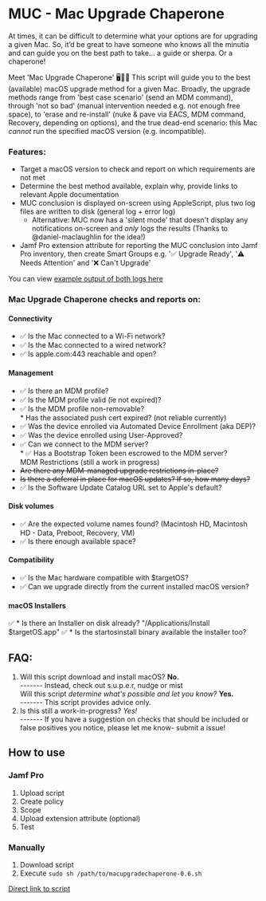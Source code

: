 # MUC - Mac Upgrade Chaperone

At times, it can be difficult to determine what your options are for upgrading a given Mac.
So, it’d be great to have someone who knows all the minutia and can guide you on the best path to take... a guide or sherpa. Or a chaperone!

Meet 'Mac Upgrade Chaperone' 🖥️🤵‍♂️ 
This script will guide you to the best (available) macOS upgrade method for a given Mac. 
Broadly, the upgrade methods range from 'best case scenario' (send an MDM command), through 'not so bad' (manual intervention needed e.g. not enough free space), to 'erase and re-install' (nuke & pave via EACS, MDM command, Recovery, depending on options), and the true dead-end scenario: this Mac *cannot* run the specified macOS version (e.g. incompatible). 

### Features: 
* Target a macOS version to check and report on which requirements are not met  
* Determine the best method available, explain why, provide links to relevant Apple documentation
* MUC conclusion is displayed on-screen using AppleScript, plus two log files are written to disk (general log + error log)
	* Alternative: MUC now has a 'silent mode' that doesn't display any notifications on-screen and *only* logs the results (Thanks to @daniel-maclaughlin for the idea!) 
* Jamf Pro extension attribute for reporting the MUC conclusion into Jamf Pro inventory, then create Smart Groups e.g. '✅ Upgrade Ready', '⚠️ Needs Attention' and '❌ Can't Upgrade'

You can view [example output of both logs here](https://github.com/stumcd/muc/blob/0466ddd52df513c698b14c5d8f7baf7c797e4d4e/example_output.md)

### Mac Upgrade Chaperone checks and reports on: 
#### Connectivity
* ✅ Is the Mac connected to a Wi-Fi network?  
* ✅ Is the Mac connected to a wired network?  
* ✅ Is apple.com:443 reachable and open?  

#### Management 
* ✅ Is there an MDM profile?  
* ✅ Is the MDM profile valid (ie not expired)?  
* ✅ Is the MDM profile non-removable?  
		* Has the associated push cert expired? (not reliable currently)  
* ✅ Was the device enrolled via Automated Device Enrollment (aka DEP)?  
* ✅ Was the device enrolled using User-Approved?  
* ✅ Can we connect to the MDM server?  
		* ✅ Has a Bootstrap Token been escrowed to the MDM server?  
MDM Restrictions (still a work in progress)
* ~~Are there any MDM-managed upgrade restrictions in-place?~~ 
* ~~Is there a deferral in place for macOS updates? If so, how many days?~~  
* ✅ Is the Software Update Catalog URL set to Apple's default?  
 
#### Disk volumes
* ✅ Are the expected volume names found? (Macintosh HD, Macintosh HD - Data, Preboot, Recovery, VM) 
* ✅ Is there enough available space?
 
#### Compatibility
* ✅ Is the Mac hardware compatible with $targetOS?
* ✅ Can we upgrade directly from the current installed macOS version?
 
#### macOS Installers
✅ * Is there an Installer on disk already? "/Applications/Install $targetOS.app"
✅ * Is the startosinstall binary available the installer too? 

## FAQ:
1. Will this script download and install macOS? **No.**  
------- Instead, check out s.u.p.e.r, nudge or mist  
Will this script *determine what's possible and let you know?* **Yes.**  
------- This script provides advice only. 
3. Is this still a work-in-progress? *Yes!*  
------- If you have a suggestion on checks that should be included or false positives you notice, please let me know- submit a issue!




## How to use
### Jamf Pro
1. Upload script
2. Create policy
3. Scope
4. Upload extension attribute (optional) 
5. Test

### Manually
1. Download script
2. Execute `sudo sh /path/to/macupgradechaperone-0.6.sh`

[Direct link to script](https://github.com/stumcd/muc/blob/92c9c35fbac19e1376353805e50b8404f70e0932/macupgradechaperone-0.6.sh)
